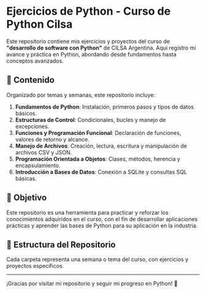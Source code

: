 # Ejercicios de Python - Curso de Python Cilsa

Este repositorio contiene mis ejercicios y proyectos del curso de **"desarrollo de software con Python"** de CILSA Argentina. Aquí registro mi avance y práctica en Python, abordando desde fundamentos hasta conceptos avanzados.

## 📂 Contenido

Organizado por temas y semanas, este repositorio incluye:

1. **Fundamentos de Python**: Instalación, primeros pasos y tipos de datos básicos.
2. **Estructuras de Control**: Condicionales, bucles y manejo de excepciones.
3. **Funciones y Programación Funcional**: Declaración de funciones, valores de retorno y alcance.
4. **Manejo de Archivos**: Creación, lectura, escritura y manipulación de archivos CSV y JSON.
5. **Programación Orientada a Objetos**: Clases, métodos, herencia y encapsulamiento.
6. **Introducción a Bases de Datos**: Conexión a SQLite y consultas SQL básicas.

## 🎯 Objetivo

Este repositorio es una herramienta para practicar y reforzar los conocimientos adquiridos en el curso, con el fin de desarrollar aplicaciones prácticas y aprender las bases de Python para su aplicación en la industria.

## 📁 Estructura del Repositorio

Cada carpeta representa una semana o tema del curso, con ejercicios y proyectos específicos.

---

¡Gracias por visitar mi repositorio y seguir mi progreso en Python! 🚀